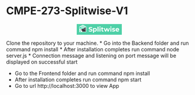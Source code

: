 # CMPE-273-Splitwise-V1
<p align="center">  
  <img  align="center" src="https://github.com/Yusuf-Juzar-Soni/CMPE-273-Splitwise-V1/blob/main/Frontend/src/Components/assets/splitwise_logo.png">
</p>
Clone the repository to your machine.
* Go into the Backend folder and run command npm install
* After installation completes run command node server.js
* Connection message and listening on port message will be displayed on successful start

* Go to the Frontend folder and run command npm install
* After installation completes run command npm start
* Go to url http://localhost:3000 to view App
